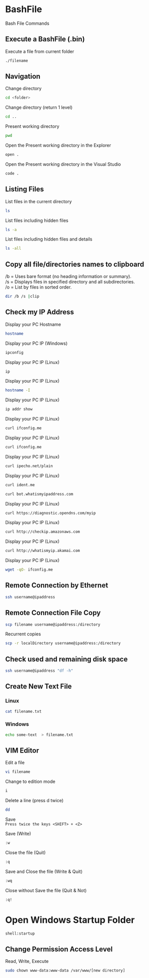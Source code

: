 # BashFile
Bash File Commands

## Execute a BashFile (.bin)
Execute a file from current folder  
```sh
./filename
```  

## Navigation
Change directory  
```sh
cd <folder>
```  
  
Change directory (return 1 level)  
```sh
cd ..
```  
  
Present working directory  
```sh
pwd
```  

Open the Present working directory in the Explorer  
```sh
open .
```  

Open the Present working directory in the Visual Studio  
```sh
code .
```  


## Listing Files
List files in the current directory  
```sh
ls
```  

List files including hidden files  
```sh
ls -a
```  

List files including hidden files and details  
```sh
ls -all
```  


## Copy all file/directories names to clipboard  
/b = Uses bare format (no heading information or summary).  
/s = Displays files in specified directory and all subdirectories.  
/o = List by files in sorted order.  
```sh
dir /b /s |clip
```  
  
  





## Check my IP Address
Display your PC Hostname  
```sh
hostname
```  

Display your PC IP (Windows)  
```sh
ipconfig
```  

Display your PC IP (Linux)  
```sh
ip
```  

Display your PC IP (Linux)  
```sh
hostname -I
```  

Display your PC IP (Linux)  
```sh
ip addr show
```  

Display your PC IP (Linux)  
```sh
curl ifconfig.me
```  

Display your PC IP (Linux)  
```sh
curl ifconfig.me
```  

Display your PC IP (Linux)  
```sh
curl ipecho.net/plain
```  

Display your PC IP (Linux)  
```sh
curl ident.me
```  

```sh
curl bot.whatismyipaddress.com
```  

Display your PC IP (Linux)  
```sh
curl https://diagnostic.opendns.com/myip
```  

Display your PC IP (Linux)  
```sh
curl http://checkip.amazonaws.com
```  

Display your PC IP (Linux)  
```sh
curl http://whatismyip.akamai.com
```  

Display your PC IP (Linux)  
```sh
wget -qO- ifconfig.me
```  



## Remote Connection by Ethernet  
```sh
ssh username@ipaddress
```  


## Remote Connection File Copy  
```sh
scp filename username@ipaddress:/directory
```  

Recurrent copies  
```sh
scp -r localDirectory username@ipaddress:/directory
```

## Check used and remaining disk space
```sh
ssh username@ipaddress "df -h"
```



## Create New Text File  
### Linux  
```sh
cat filename.txt
```  
  
### Windows  
```sh
echo some-text  > filename.txt
```  




## VIM Editor
Edit a file  
```sh
vi filename
```  

Change to edition mode  
```sh
i
```  

Delete a line  (press d twice)  
```sh
dd
```  

Save  
`Press twice the keys <SHIFT> + <Z>`  

Save (Write)  
```sh
:w
```  

Close the file (Quit)  
```sh
:q
```  

Save and Close the file (Write & Quit)  
```sh
:wq
```  

Close without Save the file (Quit & Not)  
```sh
:q!
```  


# Open Windows Startup Folder  
```sh
shell:startup
```

## Change Permission Access Level

Read, Write, Execute
```sh
sudo chown www-data:www-data /var/www/[new directory]
```
